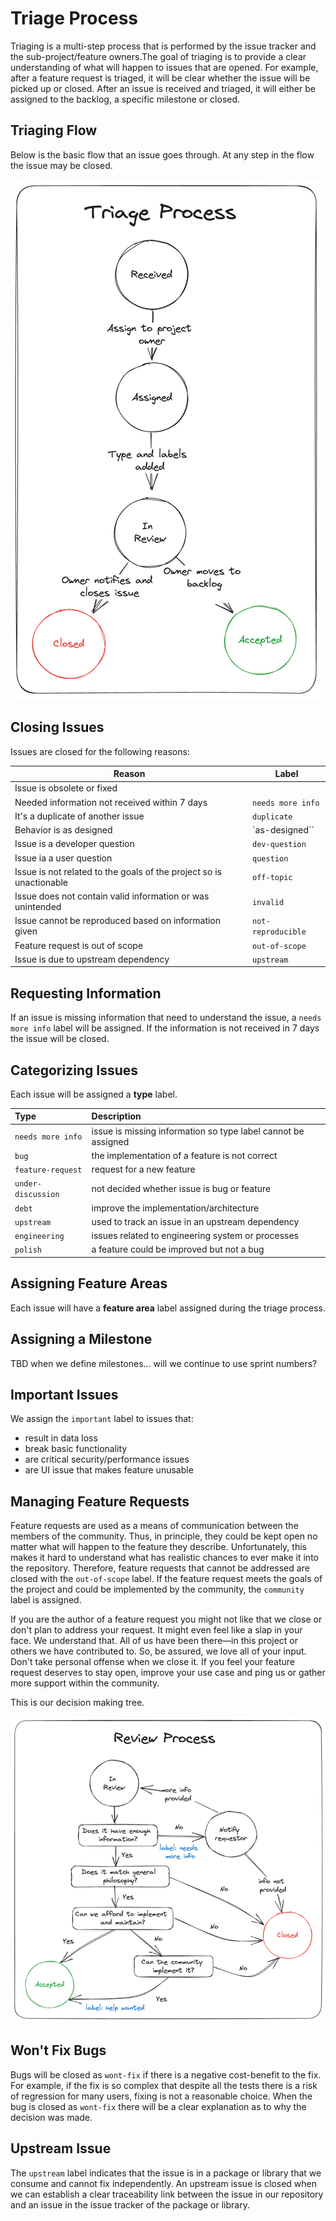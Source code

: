 # Triage Process

Triaging is a multi-step process that is performed by the issue tracker and the sub-project/feature owners.The goal of triaging is to provide a clear understanding of what will happen to issues that are opened. For example, after a feature request is triaged, it will be clear whether the issue will be picked up or closed. After an issue is received and triaged, it will either be assigned to the backlog, a specific milestone or closed. 

## Triaging Flow

Below is the basic flow that an issue goes through. At any step in the flow the issue may be closed. 

![Radius Triage Flow](./images/radius_triage.jpg "Radius Triage Flow")

## Closing Issues

Issues are closed for the following reasons:

| **Reason** | **Label**|
----------------|----------
| Issue is obsolete or fixed | |
| Needed information not received within 7 days| `needs more info` |
| It's a duplicate of another issue| `duplicate` |
| Behavior is as designed| `as-designed`` |
| Issue is a developer question | `dev-question` |
| Issue ia a user question | `question` |
| Issue is not related to the goals of the project so is unactionable | `off-topic` |
| Issue does not contain valid information or was unintended | `invalid` |
| Issue cannot be reproduced based on information given | `not-reproducible` |
| Feature request is out of scope | `out-of-scope` |
| Issue is due to upstream dependency | `upstream` |

## Requesting Information

If an issue is missing information that need to understand the issue, a `needs more info` label will be assigned. If the information is not received in 7 days the issue will be closed.

## Categorizing Issues

Each issue will be assigned a **type** label. 

|**Type**| **Description**|
:-| :--------
| `needs more info` | issue is missing information so type label cannot be assigned |
| `bug` | the implementation of a feature is not correct |
| `feature-request` | request for a new feature |
| `under-discussion` | not decided whether issue is bug or feature |
| `debt` | improve the implementation/architecture |
| `upstream` | used to track an issue in an upstream dependency |
| `engineering` | issues related to engineering system or processes |
| `polish` | a feature could be improved but not a bug |

## Assigning Feature Areas

Each issue will have a **feature area** label assigned during the triage process.

## Assigning a Milestone

TBD when we define milestones... will we continue to use sprint numbers?

## Important Issues

We assign the `important` label to issues that:
* result in data loss
* break basic functionality
* are critical security/performance issues
* are UI issue that makes feature unusable

## Managing Feature Requests

Feature requests are used as a means of communication between the members of the community. Thus, in principle, they could be kept open no matter what will happen to the feature they describe. Unfortunately, this makes it hard to understand what has realistic chances to ever make it into the repository. Therefore, feature requests that cannot be addressed are closed with the `out-of-scope` label. If the feature request meets the goals of the project and could be implemented by the community, the `community` label is assigned.

If you are the author of a feature request you might not like that we close or don't plan to address your request. It might even feel like a slap in your face. We understand that. All of us have been there—in this project or others we have contributed to. So, be assured, we love all of your input. Don't take personal offense when we close it. If you feel your feature request deserves to stay open, improve your use case and ping us or gather more support within the community.

This is our decision making tree. 

![Radius Issue Review Flow](./images/radius_review.jpg "Radius Issue Review Flow")

## Won't Fix Bugs

Bugs will be closed as `wont-fix` if there is a negative cost-benefit to the fix. For example, if the fix is so complex that despite all the tests there is a risk of regression for many users, fixing is not a reasonable choice. When the bug is closed as `wont-fix` there will be a clear explanation as to why the decision was made.

## Upstream Issue

The `upstream` label indicates that the issue is in a package or library that we consume and cannot fix independently. An upstream issue is closed when we can establish a clear traceability link between the issue in our repository and an issue in the issue tracker of the package or library.
